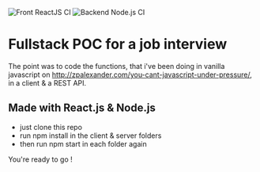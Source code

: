 ![Front ReactJS CI](https://github.com/zeley93/FullStackMasteosTest/workflows/Front%20ReactJS%20CI/badge.svg?branch=main)
![Backend Node.js CI](https://github.com/zeley93/FullStackMasteosTest/workflows/Backend%20Node.js%20CI/badge.svg)

# Fullstack POC for a job interview

The point was to code the functions, that i've been doing in vanilla javascript on http://zpalexander.com/you-cant-javascript-under-pressure/, in a client & a REST API.

## Made with **React.js** & **Node.js**


- just clone this repo
- run npm install in the client & server folders
- then run npm start in each folder again

You're ready to go !

